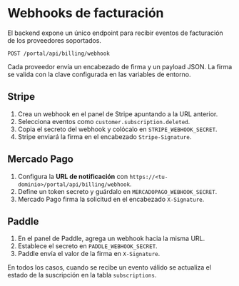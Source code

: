# Webhooks de facturación

El backend expone un único endpoint para recibir eventos de facturación de los proveedores soportados.

```
POST /portal/api/billing/webhook
```

Cada proveedor envía un encabezado de firma y un payload JSON. La firma se valida con la clave configurada en las variables de entorno.

## Stripe

1. Crea un webhook en el panel de Stripe apuntando a la URL anterior.
2. Selecciona eventos como `customer.subscription.deleted`.
3. Copia el secreto del webhook y colócalo en `STRIPE_WEBHOOK_SECRET`.
4. Stripe enviará la firma en el encabezado `Stripe-Signature`.

## Mercado Pago

1. Configura la **URL de notificación** con `https://<tu-dominio>/portal/api/billing/webhook`.
2. Define un token secreto y guárdalo en `MERCADOPAGO_WEBHOOK_SECRET`.
3. Mercado Pago firma la solicitud en el encabezado `X-Signature`.

## Paddle

1. En el panel de Paddle, agrega un webhook hacia la misma URL.
2. Establece el secreto en `PADDLE_WEBHOOK_SECRET`.
3. Paddle envía el valor de la firma en `X-Signature`.

En todos los casos, cuando se recibe un evento válido se actualiza el estado de la suscripción en la tabla `subscriptions`.
